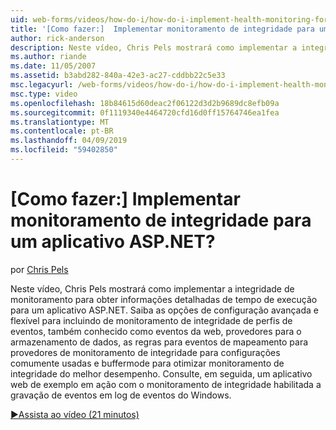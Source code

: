 ```yaml
---
uid: web-forms/videos/how-do-i/how-do-i-implement-health-monitoring-for-an-aspnet-application
title: '[Como fazer:]  Implementar monitoramento de integridade para um aplicativo ASP.NET? | Microsoft Docs'
author: rick-anderson
description: Neste vídeo, Chris Pels mostrará como implementar a integridade de monitoramento para obter informações detalhadas de tempo de execução para um aplicativo ASP.NET. Aprenda a poderosa e...
ms.author: riande
ms.date: 11/05/2007
ms.assetid: b3abd282-840a-42e3-ac27-cddbb22c5e33
msc.legacyurl: /web-forms/videos/how-do-i/how-do-i-implement-health-monitoring-for-an-aspnet-application
msc.type: video
ms.openlocfilehash: 18b84615d60deac2f06122d3d2b9689dc8efb09a
ms.sourcegitcommit: 0f1119340e4464720cfd16d0ff15764746ea1fea
ms.translationtype: MT
ms.contentlocale: pt-BR
ms.lasthandoff: 04/09/2019
ms.locfileid: "59402850"
---
```

# <a name="how-do-i--implement-health-monitoring-for-an-aspnet-application"></a>[Como fazer:]  Implementar monitoramento de integridade para um aplicativo ASP.NET?

por [Chris Pels](https://twitter.com/chrispels)

Neste vídeo, Chris Pels mostrará como implementar a integridade de monitoramento para obter informações detalhadas de tempo de execução para um aplicativo ASP.NET. Saiba as opções de configuração avançada e flexível para incluindo de monitoramento de integridade de perfis de eventos, também conhecido como eventos da web, provedores para o armazenamento de dados, as regras para eventos de mapeamento para provedores de monitoramento de integridade para configurações comumente usadas e buffermode para otimizar monitoramento de integridade do melhor desempenho. Consulte, em seguida, um aplicativo web de exemplo em ação com o monitoramento de integridade habilitada a gravação de eventos em log de eventos do Windows.

[&#9654;Assista ao vídeo (21 minutos)](https://channel9.msdn.com/Blogs/ASP-NET-Site-Videos/how-do-i-implement-health-monitoring-for-an-aspnet-application)
